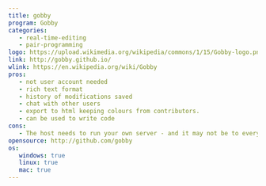 ```yaml
---
title: gobby
program: Gobby
categories:
   - real-time-editing
   - pair-programming
logo: https://upload.wikimedia.org/wikipedia/commons/1/15/Gobby-logo.png
link: http://gobby.github.io/
wlink: https://en.wikipedia.org/wiki/Gobby
pros:
   - not user account needed
   - rich text format
   - history of modifications saved
   - chat with other users
   - export to html keeping colours from contributors.
   - can be used to write code
cons:
   - The host needs to run your own server - and it may not be to everyone's reach
opensource: http://github.com/gobby
os:
   windows: true
   linux: true
   mac: true
---
```



